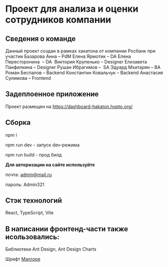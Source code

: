 # Проект для анализа и оценки сотрудников компании

## Сведения о команде
Данный проект создан в рамках хакатона от компании Росбанк при участии
Базарова Анна – PdM
Елена Ярмотик – DA
Елена Пересторонина  – DA 
Виктория Крупенько – Designer
Елизавета Панфилкина – Designer
Рушан Ибрагимов –  SA
Эдуард Мхитарян – BA
Роман Беспалов – Backend
Константин Ковальчук – Backend
Анастасия Сулимова – Frontend

## Задеплоенное приложение
Проект размещен на https://dashboard-hakaton.hopto.org/

## Сборка
npm i

npm run dev - запуск dev-режима

npm run build - прод билд

**Для авторизации на сайте используйте**

почта: admin@mail.ru

пароль: Admin321

## Стэк технологий
React, TypeScript, Vite

## В написании фронтенд-части также исользовались:
Библиотеки Ant Design, Ant Design Charts

Шрифт <a href="https://fonts.google.com/specimen/Manrope">Manrope</a>
